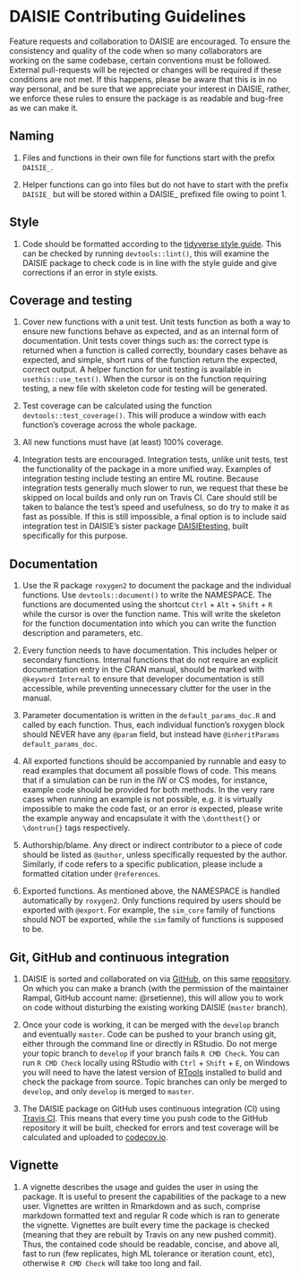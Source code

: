 # DAISIE Contributing Guidelines
Feature requests and collaboration to DAISIE are encouraged. To ensure the consistency and quality of the code when so many collaborators are working on the same codebase, certain conventions must be followed. External pull-requests will be rejected or changes will be required if these conditions are not met. If this happens, please be aware that this is in no way personal, and be sure that we appreciate your interest in DAISIE, rather, we enforce these rules to ensure the package is as readable and bug-free as we can make it.

## Naming
1. Files and functions in their own file for functions start with the prefix `DAISIE_`.

2. Helper functions can go into files but do not have to start with the prefix `DAISIE_` but will be stored within a DAISIE_ prefixed file owing to point 1.

## Style
1. Code should be formatted according to the [tidyverse style guide](https://style.tidyverse.org/). This can be checked by running `devtools::lint()`, this will examine the DAISIE package to check code is in line with the style guide and give corrections if an error in style exists.

## Coverage and testing
1. Cover new functions with a unit test. Unit tests function as both a way to ensure new functions behave as expected, and as an internal form of documentation. Unit tests cover things such as: the correct type is returned when a function is called correctly, boundary cases behave as expected, and simple, short runs of the function return the expected, correct output. A helper function for unit testing is available in `usethis::use_test()`. When the cursor is on the function requiring testing, a new file with skeleton code for testing will be generated.

2. Test coverage can be calculated using the function `devtools::test_coverage()`. This will produce a window with each function’s coverage across the whole package.

3. All new functions must have (at least) 100% coverage.

4. Integration tests are encouraged. Integration tests, unlike unit tests, test the functionality of the package in a more unified way. Examples of integration testing include testing an entire ML routine. Because integration tests generally much slower to run, we request that these be skipped on local builds and only run on Travis CI. Care should still be taken to balance the test’s speed and usefulness, so do try to make it as fast as possible. If this is still impossible, a final option is to include said integration test in DAISIE’s sister package [DAISIEtesting](https://github.com/Neves-P/DAISIEtesting), built specifically for this purpose.
 
## Documentation
1. Use the R package `roxygen2` to document the package and the individual functions. Use `devtools::document()` to write the NAMESPACE. The functions are documented using the shortcut `Ctrl` + `Alt` + `Shift` + `R` while the cursor is over the function name. This will write the skeleton for the function documentation into which you can write the function description and parameters, etc.

2. Every function needs to have documentation. This includes helper or secondary functions. Internal functions that do not require an explicit documentation entry in the CRAN manual, should be marked with `@keyword Internal` to ensure that developer documentation is still accessible, while preventing unnecessary clutter for the user in the manual.

3. Parameter documentation is written in the `default_params_doc.R` and called by each function. Thus, each individual function’s roxygen block should NEVER have any `@param` field, but instead have `@inheritParams default_params_doc`.

4. All exported functions should be accompanied by runnable and easy to read examples that document all possible flows of code. This means that if a simulation can be run in the IW or CS modes, for instance, example code should be provided for both methods. In the very rare cases when running an example is not possible, e.g. it is virtually impossible to make the code fast, or an error *is* expected, please write the example anyway and encapsulate it with the `\dontthest{}` or `\dontrun{}` tags respectively.

5. Authorship/blame. Any direct or indirect contributor to a piece of code should be listed as `@author`, unless specifically requested by the author. Similarly, if code refers to a specific publication, please include a formatted citation under `@references`.

6. Exported functions. As mentioned above, the NAMESPACE is handled automatically by `roxygen2`. Only functions required by users should be exported with `@export`. For example, the `sim_core` family of functions should NOT be exported, while the `sim` family of functions is supposed to be.

## Git, GitHub and continuous integration
1. DAISIE is sorted and collaborated on via [GitHub](www.github.com), on this same [repository](www.github.com/rsetienne/DAISIE). On which you can make a branch (with the permission of the maintainer Rampal, GitHub account name: @rsetienne), this will allow you to work on code without disturbing the existing working DAISIE (`master` branch).

2. Once your code is working, it can be merged with the `develop` branch and eventually `master`. Code can be pushed to your branch using git, either through the command line or directly in RStudio. Do not merge your topic branch to `develop` if your branch fails `R CMD Check`. You can run `R CMD Check` locally using RStudio with `Ctrl` + `Shift` + `E`, on Windows you will need to have the latest version of [RTools](https://cran.r-project.org/bin/windows/Rtools/) installed to build and check the package from source. Topic branches can only be merged to `develop`, and only `develop` is merged to `master`.

3. The DAISIE package on GitHub uses continuous integration (CI) using [Travis CI](https://travis-ci.org/). This means that every time you push code to the GitHub repository it will be built, checked for errors and test coverage will be calculated and uploaded to [codecov.io](https://codecov.io/).

## Vignette
1. A vignette describes the usage and guides the user in using the package. It is useful to present the capabilities of the package to a new user. Vignettes are written in Rmarkdown and as such, comprise markdown formatted text and regular R code which is ran to generate the vignette. Vignettes are built every time the package is checked (meaning that they are rebuilt by Travis on any new pushed commit). Thus, the contained code should be readable, concise, and above all, fast to run (few replicates, high ML tolerance or iteration count, etc), otherwise `R CMD Check` will take too long and fail.
